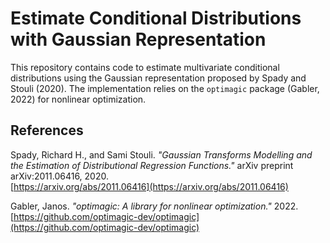 # **Estimate Conditional Distributions with Gaussian Representation**  

This repository contains code to estimate multivariate conditional distributions using the Gaussian representation proposed by Spady and Stouli (2020). The implementation relies on the `optimagic` package (Gabler, 2022) for nonlinear optimization.  

## **References**  

Spady, Richard H., and Sami Stouli. *"Gaussian Transforms Modelling and the Estimation of Distributional Regression Functions."* arXiv preprint arXiv:2011.06416, 2020.  
[https://arxiv.org/abs/2011.06416](https://arxiv.org/abs/2011.06416)  

Gabler, Janos. *"optimagic: A library for nonlinear optimization."* 2022.  
[https://github.com/optimagic-dev/optimagic](https://github.com/optimagic-dev/optimagic)  

